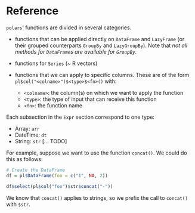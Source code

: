 # Reference

`polars`' functions are divided in several categories.

- functions that can be applied directly on `DataFrame` and `LazyFrame` (or
  their grouped counterparts `GroupBy` and `LazyGroupBy`). Note that *not all
  methods for `DataFrame`s are available for `GroupBy`*.
  
- functions for `Series` (~ R vectors)

- functions that we can apply to specific columns. These are of the form
  `pl$col("<colname>")$<type>$<fn>()` with:

    * `<colname>`: the column(s) on which we want to apply the function
    * `<type>`: the type of input that can receive this function
    * `<fn>`: the function name
  
Each subsection in the `Expr` section correspond to one type:

* Array: `arr`
* DateTime: `dt`
* String: `str`
[... TODO]

For example, suppose we want to use the function `concat()`. We could do this as
follows:

```r
# Create the DataFrame
df = pl$DataFrame(foo = c("1", NA, 2))

df$select(pl$col("foo")$str$concat("-"))
```

We know that `concat()` applies to strings, so we prefix the call to `concat()`
with `$str`.
